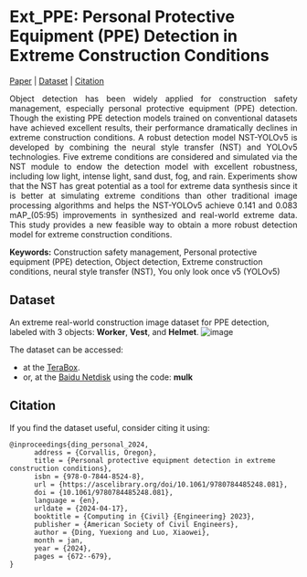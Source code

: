 # Ext_PPE: Personal Protective Equipment (PPE) Detection in Extreme Construction Conditions
[Paper](https://www.researchgate.net/publication/378755234_Personal_Protective_Equipment_Detection_in_Extreme_Construction_Conditions) | [Dataset](#dataset) | [Citation](#citation)

<p align="justify">
      Object detection has been widely applied for construction safety management, especially personal protective equipment (PPE) detection. Though the existing PPE detection models trained on conventional datasets have achieved excellent results, their performance dramatically declines in extreme construction conditions. A robust detection model NST-YOLOv5 is developed by combining the neural style transfer (NST) and YOLOv5 technologies. Five extreme conditions are considered and simulated via the NST module to endow the detection model with excellent robustness, including low light, intense light, sand dust, fog, and rain. Experiments show that the NST has great potential as a tool for extreme data synthesis since it is better at simulating extreme conditions than other traditional image processing algorithms and helps the NST-YOLOv5 achieve 0.141 and 0.083 mAP_(05:95) improvements in synthesized and real-world extreme data. This study provides a new feasible way to obtain a more robust detection model for extreme construction conditions.
</p>

**Keywords:** Construction safety management, Personal protective equipment (PPE) detection, Object detection, Extreme construction conditions, neural style transfer (NST), You only look once v5 (YOLOv5)

## Dataset
An extreme real-world construction image dataset for PPE detection, labeled with 3 objects: **Worker**, **Vest**, and **Helmet**.
![image](https://github.com/dyxm/Ext_PPE/assets/17799440/1d9d7235-c5f3-486b-a4ef-fddb20de2fb2)

The dataset can be accessed:
- at the [TeraBox](https://terabox.com/s/1aiSECQBLpDQtkKk69mwaqw).
- or, at the [Baidu Netdisk](https://pan.baidu.com/s/1LcDkWN_Rs4RKpbfJxISwag) using the code: **mulk**


## Citation
If you find the dataset useful, consider citing it using:
```
@inproceedings{ding_personal_2024,
      address = {Corvallis, Oregon},
      title = {Personal protective equipment detection in extreme construction conditions},
      isbn = {978-0-7844-8524-8},
      url = {https://ascelibrary.org/doi/10.1061/9780784485248.081},
      doi = {10.1061/9780784485248.081},
      language = {en},
      urldate = {2024-04-17},
      booktitle = {Computing in {Civil} {Engineering} 2023},
      publisher = {American Society of Civil Engineers},
      author = {Ding, Yuexiong and Luo, Xiaowei},
      month = jan,
      year = {2024},
      pages = {672--679},
}
```
